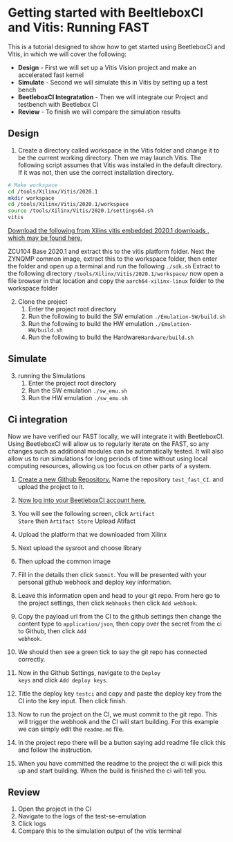 # Getting started with BeeltleboxCI and Vitis: Running FAST 


This is a tutorial designed to show how to get started using BeetleboxCI and Vitis, in which we will cover the following: 

- **Design** - First we will set up a Vitis Vision project and make an accelerated fast kernel 
- **Simulate**  - Second we will simulate this in Vitis by setting up a test bench 
- **BeetleboxCI Integratation** - Then we will integrate our Project and testbench with Beetlebox CI 
- **Review**  - To finish we will compare the simulation results 

## Design
1. Create a directory called workspace in the Vitis folder and change it to be the current working directory. Then we may launch Vitis. The following script assumes that Vitis was installed in the default directory. If it was not, then use the correct installation directory. 

```sh
# Make workspace
cd /tools/Xilinx/Vitis/2020.1 
mkdir workspace 
cd /tools/Xilinx/Vitis/2020.1/workspace
source /tools/Xilinx/Vitis/2020.1/settings64.sh
vitis
```


[Download the following from Xilins vitis embedded 2020.1 downloads , which may be found here.](https://www.xilinx.com/support/download/index.html/content/xilinx/en/downloadNav/embedded-platforms/2020-1.html) 

ZCU104 Base 2020.1 and extract this to the vitis platform folder. 
Next the ZYNQMP common image, extract this to the workspace folder, then enter the folder and open up a terminal and run the following <code>./sdk.sh</code> Extract to the following directory  <code>/tools/Xilinx/Vitis/2020.1/workspace/</code> now open a file browser in that location and copy the <code>aarch64-xilinx-linux</code> folder to the workspace folder

2. Clone the project 
   1. Enter the project root directory
   2. Run the following to build the SW emulation <code>./Emulation-SW/build.sh</code>
   3. Run the following to build the HW emulation <code>./Emulation-HW/build.sh</code>
   4. Run the following to build the Hardware<code>Hardware/build.sh</code>
## Simulate
3. running the Simulations 
   1. Enter the project root directory
   2. Run  the SW emulation <code>./sw_emu.sh</code>
   3. Run  the HW emulation <code>./sw_emu.sh</code>

## Ci integration 
Now we have verified our FAST locally, we will integrate it with BeetleboxCI. Using BeetleboxCI will allow us to regularly iterate on the FAST, so any changes such as additional modules can be automatically tested. It will also allow us to run simulations for long periods of time without using local computing resources, allowing us too focus on other parts of a system.

1. [Create a new Github Repository.](https://docs.github.com/en/github/importing-your-projects-to-github/importing-source-code-to-github/adding-an-existing-project-to-github-using-the-command-line) Name the repository <code>test_fast_CI</code>. and upload the project to it.
2. [Now log into your BeetleboxCI account here.](https://app.beetleboxci.com/)
3. You will see the following screen, click <code>Artifact Store</code>  then <code>Artifact Store</code>  Upload Atifact
4. Upload the platform that we downloaded from Xilinx 
5. Next upload the sysroot and choose library 
6. Then upload the common image 



7. Fill in the details then click <code>Submit</code>. You will be presented with your personal github webhook and deploy key information.

1. Leave this information open and head to your git repo. From here go to the project settings, then click <code>Webhooks</code> then click <code>Add webhook</code>. 
2.  Copy the payload url from the CI to the github settings then change the content type to <code>application/json</code>, then copy over the secret from the ci to Github, then click <code>Add webhook</code>.

1.  We should then see a green tick to say the git repo has connected correctly.
2.  Now in the Github Settings, navigate to the <code>Deploy keys</code> and click <code>Add deploy keys</code>.
3.  Title the deploy key <code>testci</code> and copy and paste the deploy key from the CI into the key input. Then click finish.


1.  Now to run the project on the CI, we must commit to the git repo. This will trigger the webhook and the CI will start building. For this example we can simply edit the <code>readme.md</code> file.

2.  In the project repo there will be a button saying add readme file click this and follow the instruction.

3.  When you have committed the readme to the project the ci will pick this up and start building. When the build is finished the ci will tell you.

## Review

1. Open the project in the CI  
2. Navigate to the logs of the test-se-emulation
3. Click logs
4. Compare this to the simulation output of the vitis terminal 
